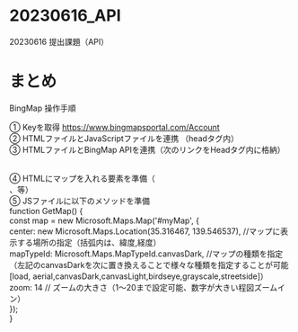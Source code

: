 # 20230616_API

20230616 提出課題（API）























# まとめ

BingMap 操作手順

① Keyを取得 https://www.bingmapsportal.com/Account
 <br>
② HTMLファイルとJavaScriptファイルを連携 （headタグ内）
<br>
③ HTMLファイルとBingMap APIを連携（次のリンクをHeadタグ内に格納）
<br>
<script src='https://www.bing.com/api/maps/mapcontrol?callback=GetMap&key=[*** your key info***]' async defer></script> 
<br>
④ HTMLにマップを入れる要素を準備（<div id="myMap"></div>、等）
<br>
⑤ JSファイルに以下のメソッドを準備<br>
    function GetMap() { <br>
    const map = new Microsoft.Maps.Map('#myMap', { <br>
        center: new Microsoft.Maps.Location(35.316467, 139.546537), //マップに表示する場所の指定（括弧内は、緯度,経度）<br>
        mapTypeId: Microsoft.Maps.MapTypeId.canvasDark, //マップの種類を指定（左記のcanvasDarkを次に置き換えることで様々な種類を指定することが可能 [load, aerial,canvasDark,canvasLight,birdseye,grayscale,streetside]）<br>
        zoom: 14  // ズームの大きさ（1〜20まで設定可能、数字が大きい程図ズームイン）<br>
    });<br>
}<br>

